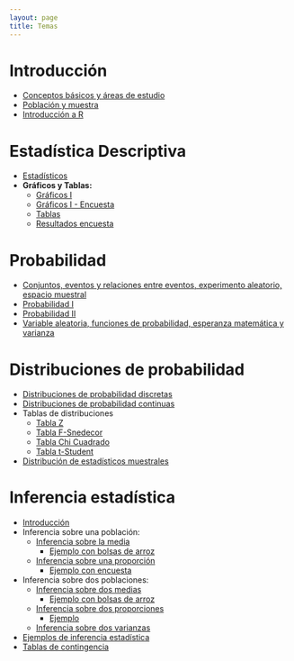 ```yaml
---
layout: page
title: Temas
---
```


# Introducción
- [Conceptos básicos y áreas de estudio](/Temas/1_Introduccion.html)
- [Población y muestra](/Temas/2_PoblacionMuestra.pdf)
- [Introducción a R](/Temas/IntroR.pdf)

# Estadística Descriptiva 
- [Estadísticos](/Temas/3_Estadisticos.pdf)
- **Gráficos y Tablas:**
    - [Gráficos I](/Temas/04_Graficos.pdf)
    - [Gráficos I - Encuesta](/Temas/4_Graficos.html)   
    - [Tablas](/Temas/6_Tablas.html)
    - [Resultados encuesta](/Temas/Encuesta.csv)

# Probabilidad
- [Conjuntos, eventos y relaciones entre eventos, experimento aleatorio, espacio muestral](/Temas/7_IntroProbabilidad.pdf)
- [Probabilidad I](/Temas/8_Probabilidad.pdf)
- [Probabilidad II](/Temas/9_Probabilidad2.pdf)
- [Variable aleatoria, funciones de probabilidad, esperanza matemática y varianza](/Temas/10_VariableAleatoria.pdf)

# Distribuciones de probabilidad
- [Distribuciones de probabilidad discretas](/Temas/11_Discretas.pdf)
- [Distribuciones de probabilidad continuas](/Temas/12_Continuas.pdf)
- Tablas de distribuciones
    - [Tabla Z](/Temas/Z.pdf)
    - [Tabla F-Snedecor](/Temas/F.pdf)
    - [Tabla Chi Cuadrado](/Temas/Jicuadrado.pdf)
    - [Tabla t-Student](/Temas/t.pdf)
- [Distribución de estadísticos muestrales](/Temas/13_Inferencia_Mu.pdf)

# Inferencia estadística
- [Introducción](/Temas/14_Inferencia.pdf)
- Inferencia sobre una población:
    - [Inferencia sobre la media](/Temas/15_UnaPob.pdf)
        - [Ejemplo con bolsas de arroz](/Temas/Ejemplo_Arroz.html)
    - [Inferencia sobre una proporción](/Temas/16_UnaPob.pdf)
        - [Ejemplo con encuesta](/Temas/Ejemplo_p.html)
- Inferencia sobre dos poblaciones:    
    - [Inferencia sobre dos medias](/Temas/17_dosPob.pdf)
        - [Ejemplo con bolsas de arroz](/Temas/Ejemplo_Arroz2.html)
    - [Inferencia sobre dos proporciones](/Temas/18_dosPob.pdf)
        - [Ejemplo](/Temas/Ejemplo_2p.html)
    - [Inferencia sobre dos varianzas](/Temas/19_dosPob.pdf)
- [Ejemplos de inferencia estadística](/Temas/20_ejemplos.html)      
- [Tablas de contingencia](/Temas/21_tcontingencia.pdf)    